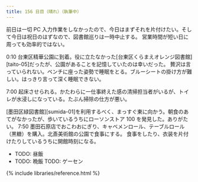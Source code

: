 ```yaml
---
title: 156 日目（晴れ）（執筆中）
---
```


前日は一切 PC 入力作業をしなかったので、今日はまずそれを片付けたい。そして今日は祝日のはずなので、図書館巡りは一時中止する。
営業時間が短い日に周っても効率的ではない。

0:10 台東区精華公園に到着。役に立たなかった[台東区くらまえオレンジ図書館][taito-05]だったが、公園があることを記憶していたのは幸いだった。
贅沢は言っていられない。ベンチに座った姿勢で睡眠をとる。ブルーシートの掛け方が難しい。はっきり言って深く睡眠できない。

7:00 起床させられる。かたわらに一仕事終えた感の清掃担当者がいるが、トイレが水浸しになっている。たぶん掃除の仕方が悪い。

[墨田区緑図書館][sumida-01]を利用するべく、まっすぐ東に向かう。朝食のあてがなかったが、歩いているうちにローソンストア 100 を発見した。ありがたい。
7:50 墨田石原店でおこわおにぎり、キャベメンロール、テーブルロール（黒糖）を購入。北斎美術館の公園で食事にする。
食事をしたり、衣装を片付けたりしているうちに開館時刻になる。

* TODO: 昼飯
* TODO: 晩飯
 TODO: ゲーセン

{% include libraries/reference.html %}
